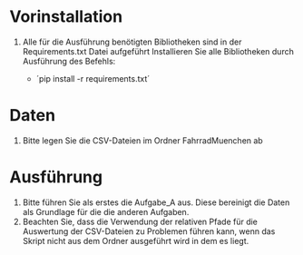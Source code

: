 # Vorinstallation
1.  Alle für die Ausführung benötigten Bibliotheken sind in der Requirements.txt Datei aufgeführt
    Installieren Sie alle Bibliotheken durch Ausführung des Befehls:

    - ´pip install -r requirements.txt´


# Daten
1.  Bitte legen Sie die CSV-Dateien im Ordner FahrradMuenchen ab

# Ausführung
1.  Bitte führen Sie als erstes die Aufgabe_A aus. Diese bereinigt die Daten als Grundlage für die die anderen Aufgaben.
2.  Beachten Sie, dass die Verwendung der relativen Pfade für die Auswertung der CSV-Dateien zu Problemen führen kann,
    wenn das Skript nicht aus dem Ordner ausgeführt wird in dem es liegt.
